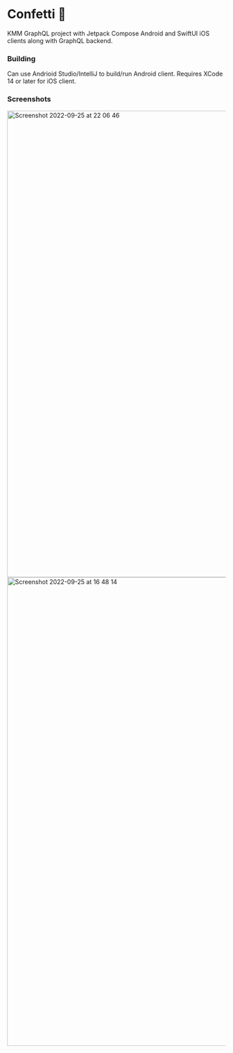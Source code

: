 # Confetti 🎊

KMM GraphQL project with Jetpack Compose Android and SwiftUI iOS clients along with GraphQL backend.

### Building
Can use Andrioid Studio/IntelliJ to build/run Android client.  Requires XCode 14 or later for iOS client.


### Screenshots 

<img width="1076" alt="Screenshot 2022-09-25 at 22 06 46" src="https://user-images.githubusercontent.com/6302/192165907-b0c467cb-5c5e-400b-b014-8d72c7a3424b.png">

<img width="1081" alt="Screenshot 2022-09-25 at 16 48 14" src="https://user-images.githubusercontent.com/6302/192152571-3f697d34-5b26-4111-b1ea-60e98de60ffa.png">

